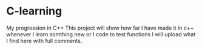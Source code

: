 # C-learning
My progression in C++ 
This project will show how far I have made it in c++ whenever I learn somthing new or I code to test functions I will upload what I find here with full comments.
